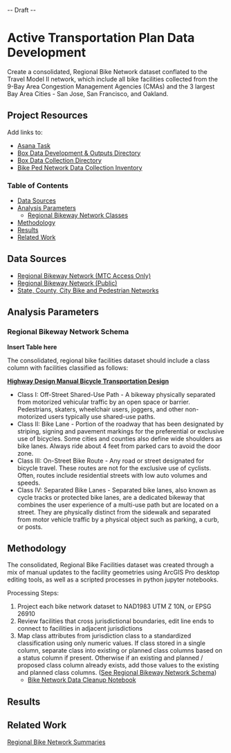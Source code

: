 -- Draft --

# Active Transportation Plan Data Development

Create a consolidated, Regional Bike Network dataset conflated to the Travel Model II network, which include all bike facilities collected from the 9-Bay Area Congestion Management Agencies (CMAs) and the 3 largest Bay Area Cities - San Jose, San Francisco, and Oakland. 

## Project Resources

Add links to:
- [Asana Task](https://app.asana.com/0/229355710745434/1199875072414782)
- [Box Data Development & Outputs Directory](https://mtcdrive.box.com/s/gy0u7jg4i1mwad9vqarzlkigg6qxbcvv)
- [Box Data Collection Directory](https://mtcdrive.app.box.com/folder/140341300081?s=tnttek9iqztxw1ibaj7ltyot2e66yikd)
- [Bike Ped Network Data Collection Inventory](https://mtcdrive.box.com/s/tfuj96k1tqqirg42c8qtlzty7gd8pi2u)


### Table of Contents

- [Data Sources](#data-sources)
- [Analysis Parameters](#analysis-parameters)
	- [Regional Bikeway Network Classes](#regional-bikeway-network-classes)
- [Methodology](#methodology)
- [Results](#results)
- [Related Work](#related-work)

## Data Sources

- [Regional Bikeway Network (MTC Access Only)](https://arcgis.ad.mtc.ca.gov/portal/home/item.html?id=3a58a12a474444e3ab60b5551fba1a9a)
- [Regional Bikeway Network (Public)](https://opendata.mtc.ca.gov/datasets/regional-bikeway-network-2019/explore)
- [State, County, City Bike and Pedestrian Networks](https://mtcdrive.app.box.com/folder/140341300081?s=tnttek9iqztxw1ibaj7ltyot2e66yikd)

## Analysis Parameters

### Regional Bikeway Network Schema

**Insert Table here**

The consolidated, regional bike facilities dataset should include a class column with facilities classified as follows: 

**[Highway Design Manual Bicycle Transportation Design](https://web.archive.org/web/20170501101515id_/http://www.dot.ca.gov/hq/oppd/hdm/pdf/english/chp1000.pdf)**

- Class I: Off-Street Shared-Use Path - A bikeway physically separated from motorized vehicular traffic by an open space or barrier. Pedestrians, skaters, wheelchair users, joggers, and other non-motorized users typically use shared-use paths.
- Class II: Bike Lane - Portion of the roadway that has been designated by striping, signing and pavement markings for the preferential or exclusive use of bicycles. Some cities and counties also define wide shoulders as bike lanes. Always ride about 4 feet from parked cars to avoid the door zone.
- Class III: On-Street Bike Route - Any road or street designated for bicycle travel. These routes are not for the exclusive use of cyclists. Often, routes include residential streets with low auto volumes and speeds.
- Class IV: Separated Bike Lanes - Separated bike lanes, also known as cycle tracks or protected bike lanes, are a dedicated bikeway that combines the user experience
 of a multi-use path but are located on a street. They are physically distinct from the sidewalk and separated from motor vehicle traffic by a physical object such as parking, a curb, or posts.

## Methodology

The consolidated, Regional Bike Facilities dataset was created through a mix of manual updates to the facility geometries using ArcGIS Pro desktop editing tools, as well as a scripted processes in python jupyter notebooks. 

Processing Steps:

1. Project each bike network dataset to NAD1983 UTM Z 10N, or EPSG 26910
2. Review facilities that cross jurisdictional boundaries, edit line ends to connect to facilities in adjacent jurisdictions
3. Map class attributes from jurisdiction class to a standardized classification using only numeric values. If class stored in a single column, separate class into existing or planned class columns based on a status column if present. Otherwise if an existing and planned / proposed class column already exists, add those values to the existing and planned class columns. ([See Regional Bikeway Network Schema](#regional-bikeway-network-schema))
	- [Bike Network Data Cleanup Notebook](Bike_Network_Data_Cleanup.ipynb )


## Results

## Related Work

[Regional Bike Network Summaries](../Regional%20Bike%20Network%20Summaries)